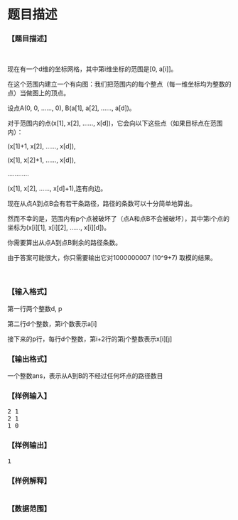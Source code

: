 # 题目描述


<h3>
【题目描述】
</h3>
<p>
<br/>
</p>
<p>
现在有一个d维的坐标网格，其中第i维坐标的范围是[0, a[i]]。
</p>
<p>
在这个范围内建立一个有向图：我们把范围内的每个整点（每一维坐标均为整数的点）当做图上的顶点。
</p>
<p>
设点A(0, 0, ……, 0), B(a[1], a[2], ……, a[d])。
</p>
<p>
对于范围内的点(x[1], x[2], ……, x[d])，它会向以下这些点（如果目标点在范围内）：
</p>
<p>
(x[1]+1, x[2], ……, x[d]),
</p>
<p>
(x[1], x[2]+1, ……, x[d]),
</p>
<p>
…………
</p>
<p>
(x[1], x[2], ……, x[d]+1),连有向边。
</p>
<p>
现在从点A到点B会有若干条路径，路径的条数可以十分简单地算出。
</p>
<p>
然而不幸的是，范围内有p个点被破坏了（点A和点B不会被破坏），其中第i个点的坐标为(x[i][1], x[i][2], ……, x[i][d])。
</p>
<p>
你需要算出从点A到点B剩余的路径条数。
</p>
<p>
由于答案可能很大，你只需要输出它对1000000007 (10^9+7) 取模的结果。
</p>
<p>
<br/>
</p>
<h3>
【输入格式】
</h3>
<p>
第一行两个整数d, p
</p>
<p>
第二行d个整数，第i个数表示a[i]
</p>
<p>
接下来的p行，每行d个整数，第i+2行的第j个整数表示x[i][j]
</p>
<h3>
【输出格式】
</h3>
<p>
一个整数ans，表示从A到B的不经过任何坏点的路径数目
</p>
<h3>
【样例输入】
</h3>
<pre>2 1
2 1
1 0</pre>
<h3>
【样例输出】
</h3>
<pre>1</pre>
<h3>
【样例解释】
</h3>
<p>
<img src="/upload/image/20151009/20151009195943_47413.png" alt=""/> 
</p>
<h3>
【数据范围】
</h3>
<p>
<img src="/upload/image/20151009/20151009200001_63204.png" alt=""/> 
</p>
